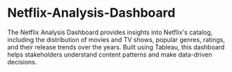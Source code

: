 # Netflix-Analysis-Dashboard
The Netflix Analysis Dashboard provides insights into Netflix's catalog, including the distribution of movies and TV shows, popular genres, ratings, and their release trends over the years. Built using Tableau, this dashboard helps stakeholders understand content patterns and make data-driven decisions.

